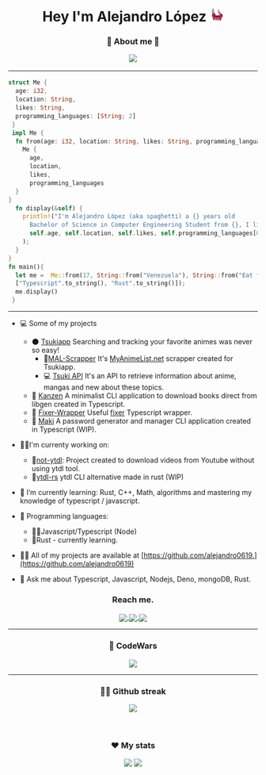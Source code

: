 <h1 align="center">
  Hey I'm Alejandro López
  <img src="https://github.com/alejandro0619/alejandro0619/blob/main/ezgif.com-gif-maker.gif" width="28"
</h1>

<h3 align="center"> 💫 About me 💫 </h3>
<p align="center">
 <img src="https://github-profile-summary-cards.vercel.app/api/cards/profile-details?username=alejandro0619&theme=nord_bright"/>
<p>
  
----
 
```Rust
struct Me {
  age: i32,
  location: String,
  likes: String,
  programming_languages: [String; 2]
 }
 impl Me {
  fn from(age: i32, location: String, likes: String, programming_languages: [String; 2]) -> Me {
    Me {
      age,
      location,
      likes,
      programming_languages
  }
}
  fn display(&self) {
    println!("I'm Alejandro López (aka spaghetti) a {} years old
      Bachelor of Science in Computer Engineering Student from {}, I like to {} in {}, {}", 
      self.age, self.location, self.likes, self.programming_languages[0], self.programming_languages[1]
    );
  }
}
fn main(){
  let me =  Me::from(17, String::from("Venezuela"), String::from("Eat french fries and code"),
  ["Typescript".to_string(), "Rust".to_string()]); 
  me.display()
 }
```

----
- 💻 Some of my projects
  -  🌑 [Tsukiapp](https://github.com/orgs/Tsukiapp/) Searching and tracking your favorite animes was never so easy!
       - 🎇[MAL-Scrapper](https://github.com/orgs/Tsukiapp/MAL-Scrapper) It's [MyAnimeList.net](https://myanimelist.net/) scrapper created for Tsukiapp.
       - 💻 [Tsuki API](https://github.com/Tsukiapp/Tsuki-API) It's an API to retrieve information about anime, mangas and new about these topics.
  -  🧨 [Kanzen](https://github.com/alejandro0619/Kanzen-CLI) A minimalist CLI application to download books direct from libgen created in Typescript.
  -  💸 [Fixer-Wrapper](https://github.com/alejandro0619/Fixer-wrapper) Useful [fixer](https://fixer.io) Typescript wrapper.
  -  🍣 [Maki](https://github.com/alejandro0619/Maki) A password generator and manager CLI application created in Typescript (WIP).
  
- 🐱‍💻I'm currenty working on:
  - 🌟[not-ytdl](https://github.com/not-ytdl): Project created to download videos from Youtube without using ytdl tool.
  - 🦀[ytdl-rs](https://github.com/alejandro0619/ytdl-rs) ytdl CLI alternative made in rust (WIP)


- 🌱 I’m currently learning: Rust, C++,  Math, algorithms and mastering my knowledge of typescript / javascript.
- 🌌 Programming languages:
   - 🐱‍👤Javascript/Typescript (Node)
   - 🦀Rust - currently learning. 
- 👨‍💻 All of my projects are available at [https://github.com/alejandro0619.](https://github.com/alejandro0619)
- 💬 Ask me about Typescript, Javascript, Nodejs, Deno, mongoDB, Rust.
 
<h3 align="center"> Reach me. </h3>


<p align="center">
<a href="spaghetticodedev@gmail.com">
<img align="center" src="https://img.shields.io/badge/Gmail-D14836?style=for-the-badge&logo=gmail&logoColor=white">
</a>

<a href="https://t.me/Spaghettispaghetto">
<img align="center" src="https://img.shields.io/badge/Telegram-2CA5E0?style=for-the-badge&logo=telegram&logoColor=white">
</a>
 
<a href="https://dev.to/spaghetti_rs">
<img align="center" src="https://img.shields.io/badge/dev.to-0A0A0A?style=for-the-badge&logo=devdotto&logoColor=white">
</a>
</p> 

----
<div>
<h3 align="center">🚀 CodeWars</h3>
<p align="center"><img align="center" src="https://www.codewars.com/users/alejandro0619/badges/large"/>  </p>

----
<h3 align="center"> 🐱‍🏍 Github streak </h3>
<p align="center"> <img src="https://github-readme-streak-stats.herokuapp.com/?user=alejandro0619&theme=default"/> </p> </br>
  
<h3 align="center"> ❤ My stats </h3>
<p align="center"> 
<img  height="180em" src="https://github-readme-stats.vercel.app/api?username=alejandro0619&count_private=true&show_icons=true&include_all_commits=true&hide_border=true&hide_title=false"/>
<img height="180em" src="https://github-readme-stats.vercel.app/api/top-langs?username=alejandro0619&show_icons=true&locale=en&layout=compact&hide_border=true" />
</p>
</div>
